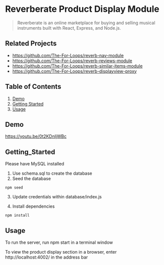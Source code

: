# Reverberate Product Display Module

> Reverberate is an online marketplace for buying and selling musical instruments built with React, Express, and Node.js.

## Related Projects

  - https://github.com/The-For-Loops/reverb-nav-module
  - https://github.com/The-For-Loops/reverb-reviews-module
  - https://github.com/The-For-Loops/reverb-similar-items-module
  - https://github.com/The-For-Loops/reverb-displayview-proxy

## Table of Contents

1. [Demo](#Demo)
2. [Getting Started](#Getting_Started)
3. [Usage](#Usage)


## Demo
https://youtu.be/0t2KDnIjWBc

## Getting_Started

Please have MySQL installed
1. Use schema.sql to create the database
2. Seed the database

```
npm seed
```
3. Update credentials within database/index.js

4. Install dependencies

```
npm install
```

## Usage

To run the server, run npm start in a terminal window

To view the product display section in a browser, enter http://localhost:4002/ in the address bar